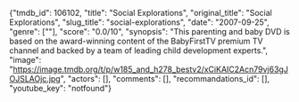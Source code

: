 {"tmdb_id": 106102, "title": "Social Explorations", "original_title": "Social Explorations", "slug_title": "social-explorations", "date": "2007-09-25", "genre": [""], "score": "0.0/10", "synopsis": "This parenting and baby DVD is based on the award-winning content of the BabyFirstTV premium TV channel and backed by a team of leading child development experts.", "image": "https://image.tmdb.org/t/p/w185_and_h278_bestv2/xCiKAIC2Acn79vj63gJOJSLAOjc.jpg", "actors": [], "comments": [], "recommandations_id": [], "youtube_key": "notfound"}